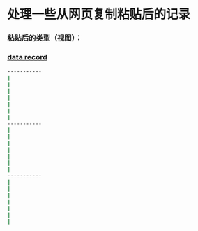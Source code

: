 # 处理一些从网页复制粘贴后的记录

### 粘贴后的类型（视图）：
### [data record]()
```bash
-----------
|
|
|
|
|
|
|
-----------
|
|
|
|
|
|
|
-----------
|
|
|
|
|
|
|
```
